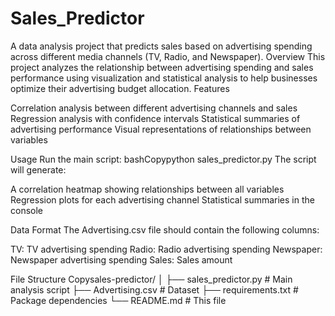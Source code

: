 # Sales_Predictor

A data analysis project that predicts sales based on advertising spending across different media channels (TV, Radio, and Newspaper).
Overview
This project analyzes the relationship between advertising spending and sales performance using visualization and statistical analysis to help businesses optimize their advertising budget allocation.
Features

Correlation analysis between different advertising channels and sales
Regression analysis with confidence intervals
Statistical summaries of advertising performance
Visual representations of relationships between variables

Usage
Run the main script:
bashCopypython sales_predictor.py
The script will generate:

A correlation heatmap showing relationships between all variables
Regression plots for each advertising channel
Statistical summaries in the console

Data Format
The Advertising.csv file should contain the following columns:

TV: TV advertising spending
Radio: Radio advertising spending
Newspaper: Newspaper advertising spending
Sales: Sales amount

File Structure
Copysales-predictor/
│
├── sales_predictor.py    # Main analysis script
├── Advertising.csv       # Dataset
├── requirements.txt      # Package dependencies
└── README.md            # This file
